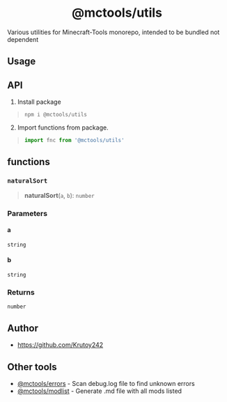 <h1 align="center">@mctools/utils</h1>

Various utilities for Minecraft-Tools monorepo, intended to be bundled not dependent

<!-- extended_desc --><!-- /extended_desc -->

## Usage

## API

1. Install package
  > ```shell
  > npm i @mctools/utils
  > ```

2. Import functions from package.
  > ```ts
  > import fnc from '@mctools/utils'
  > ```

## functions

### `naturalSort`

> **naturalSort**(`a`, `b`): `number`

### Parameters

#### a

`string`

#### b

`string`

### Returns

`number`

## Author

* https://github.com/Krutoy242

## Other tools

* [@mctools/errors](https://github.com/Krutoy242/mc-tools/tree/master/packages/errors) - Scan debug.log file to find unknown errors
* [@mctools/modlist](https://github.com/Krutoy242/mc-tools/tree/master/packages/modlist) - Generate .md file with all mods listed
